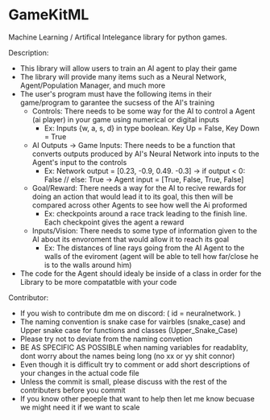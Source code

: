 # GameKitML
Machine Learning / Artifical Intelegance library for python games.

Description:
- This library will allow users to train an AI agent to play their game
- The library will provide many items such as a Neural Network, Agent/Population Manager, and much more
- The user's program must have the following items in their game/program to garantee the sucsess of the AI's training
  - Controls: There needs to be some way for the AI to control a Agent (ai player) in your game using numerical or digital inputs
    - Ex: Inputs {w, a, s, d} in type boolean. Key Up = False, Key Down = True
  - AI Outputs -> Game Inputs: There needs to be a function that converts outputs produced by AI's Neural Network into inputs to the Agent's input to the controls
    - Ex: Network output = [0.23, -0.9, 0.49. -0.3] -> if output < 0: False // else: True -> Agent input = [True, False, True, False]
  - Goal/Reward: There needs a way for the AI to recive rewards for doing an action that would lead it to its goal, this then will be compared across other Agents to see how well the Ai proformed
    - Ex: checkpoints around a race track leading to the finish line. Each checkpoint gives the agent a reward
  - Inputs/Vision: There needs to some type of information given to the AI about its envoroment that would allow it to reach its goal
    - Ex: The distances of line rays going from the AI Agent to the walls of the eviroment (agent will be able to tell how far/close he is to the walls around him)
- The code for the Agent should idealy be inside of a class in order for the Library to be more compatatble with your code



Contributor: 
- If you wish to contribute dm me on discord: ( id = neuralnetwork. )
- The naming convention is snake case for vairbles (snake_case) and Upper snake case for functions and classes (Upper_Snake_Case)
- Please try not to deviate from the naming convetion
- BE AS SPECIFIC AS POSSIBLE when naming variables for readablity, dont worry about the names being long (no xx or yy shit connor)
- Even though it is difficult try to comment or add short descriptions of your changes in the actual code file
- Unless the commit is small, please discuss with the rest of the contributers before you commit 
- If you know other peoeple that want to help then let me know becuase we might need it if we want to scale
